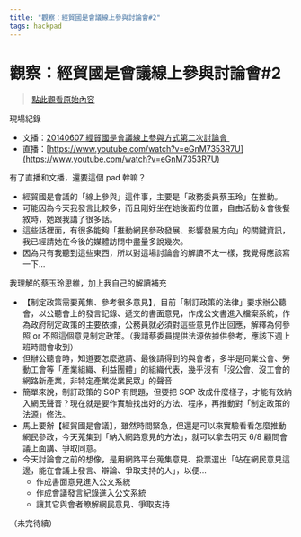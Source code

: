 ```yaml
---
title: "觀察：經貿國是會議線上參與討論會#2"
tags: hackpad
---
```


# 觀察：經貿國是會議線上參與討論會#2

> [點此觀看原始內容](https://g0v.hackpad.tw/6S9XDQUzhxU)

現場紀錄
- 文播：[20140607 經貿國是會議線上參與方式第二次討論會 ](https://g0v.hackpad.tw/ol1FHuO6yYF)
- 直播：[https://www.youtube.com/watch?v=eGnM7353R7U](https://www.youtube.com/watch?v=eGnM7353R7U)

有了直播和文播，還要這個 pad 幹嘛？
- 經貿國是會議的「線上參與」這件事，主要是「政務委員蔡玉玲」在推動。
- 可能因為今天我發言比較多，而且剛好坐在她後面的位置，自由活動＆會後餐敘時，她跟我講了很多話。
- 這些話裡面，有很多能夠「推動網民參政發展、影響發展方向」的關鍵資訊，我已經請她在今後的媒體訪問中盡量多說幾次。
- 因為只有我聽到這些東西，所以對這場討論會的解讀不太一樣，我覺得應該寫一下...

我理解的蔡玉玲思維，加上我自己的解讀補充
- 【制定政策需要蒐集、參考很多意見】，目前「制訂政策的法律」要求辦公聽會，以公聽會上的發言記錄、遞交的書面意見，作成公文書進入檔案系統，作為政府制定政策的主要依據，公務員就必須對這些意見作出回應，解釋為何參照 or 不照這個意見制定政策。（我請蔡委員提供法源依據供參考，應該下週上班時間會收到）
- 但辦公聽會時，知道要怎麼邀請、最後請得到的與會者，多半是同業公會、勞動工會等「產業組織、利益團體」的組織代表，幾乎沒有「沒公會、沒工會的網路新產業，非特定產業從業民眾」的聲音
- 簡單來說，制訂政策的 SOP 有問題，但要把 SOP 改成什麼樣子，才能有效納入網民聲音？現在就是要作實驗找出好的方法、程序，再推動對「制定政策的法源」修法。
- 馬上要辦【經貿國是會議】，雖然時間緊急，但還是可以來實驗看看怎麼推動網民參政，今天蒐集到「納入網路意見的方法」，就可以拿去明天 6/8 顧問會議上面講、爭取同意。
- 今天討論會之前的想像，是用網路平台蒐集意見、投票選出「站在網民意見這邊，能在會議上發言、辯論、爭取支持的人」，以便...
    - 作成書面意見進入公文系統
    - 作成會議發言紀錄進入公文系統
    - 讓其它與會者瞭解網民意見、爭取支持

（未完待續）


